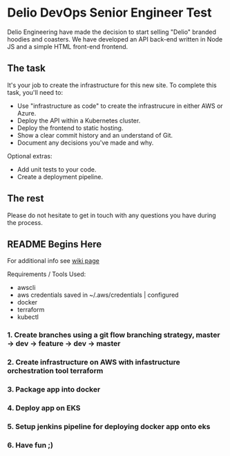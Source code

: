 # Delio DevOps Senior Engineer Test

Delio Engineering have made the decision to start selling "Delio" branded hoodies and coasters. We have developed an API back-end written in Node JS and a simple HTML front-end frontend. 

## The task

It's your job to create the infrastructure for this new site. To complete this task, you'll need to:

* Use "infrastructure as code" to create the infrastrucure in either AWS or Azure. 
* Deploy the API within a Kubernetes cluster.
* Deploy the frontend to static hosting.
* Show a clear commit history and an understand of Git.
* Document any decisions you've made and why.

Optional extras:

* Add unit tests to your code.
* Create a deployment pipeline.

## The rest

Please do not hesitate to get in touch with any questions you have during the process.

## README Begins Here 

For additional info see [wiki page](https://github.com/Kaneofthrones/devops-technical-test/wiki)

Requirements / Tools Used:

* awscli
* aws credentials saved in ~/.aws/credentials | configured
* docker
* terraform
* kubectl 

### 1. Create branches using a git flow branching strategy, master -> dev -> feature -> dev -> master 

### 2. Create infrastructure on AWS with infastructure orchestration tool terraform

### 3. Package app into docker

### 4. Deploy app on EKS 

### 5. Setup jenkins pipeline for deploying docker app onto eks

### 6. Have fun ;)
